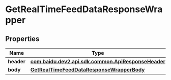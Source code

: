 

# GetRealTimeFeedDataResponseWrapper


## Properties

Name | Type | Description | Notes
------------ | ------------- | ------------- | -------------
**header** | [**com.baidu.dev2.api.sdk.common.ApiResponseHeader**](com.baidu.dev2.api.sdk.common.ApiResponseHeader.md) |  |  [optional]
**body** | [**GetRealTimeFeedDataResponseWrapperBody**](GetRealTimeFeedDataResponseWrapperBody.md) |  |  [optional]



